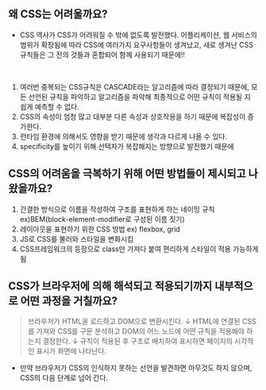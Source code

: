 ## 왜 CSS는 어려울까요?
* CSS 역사가 CSS가 어려워질 수 밖에 없도록 발전했다. 어플리케이션, 웹 서비스의 범위가 확장됨에 따라 CSS에 여러가지 요구사항들이 생겨났고, 새로 생겨난 CSS규칙들은 그 전의 것들과 혼합되어 함께 사용되기 때문에!!
<br>

1. 여러번 중복되는 CSS규칙은 CASCADE라는 알고리즘에 따라 결정되기 때문에, 모든 선언된 규칙을 파악하고 알고리즘을 파악해 최종적으로 어떤 규칙이 적용될 지 쉽게 예측할 수 없다.
2. CSS의 속성이 엄청 많고 대부분 다른 속성과 상호작용을 하기 때문에 복잡성이 증가한다.
3. 런타임 환경에 의해서도 영향을 받기 때문에 생각과 다르게 나올 수 있다.
4. specificity를 높이기 위해 선택자가 복잡해지는 방향으로 발전했기 때문에

## CSS의 어려움을 극복하기 위해 어떤 방법들이 제시되고 나왔을까요?
1. 간결한 방식으로 이름을 작성하여 구조를 표현하게 하는 네이밍 규칙 ex)BEM(block-element-modifier로 구성된 이름 짓기)
2. 레이아웃을 표현하기 위한 CSS 방법 ex) flexbox, grid
3. JS로 CSS를 불러와 스타일을 변화시킴
4. CSS프레임워크의 등장으로 class만 가져다 붙여 편리하게 스타일이 적용 가능하게 됨


## CSS가 브라우저에 의해 해석되고 적용되기까지 내부적으로 어떤 과정을 거칠까요?
> 브라우저가 HTML을 로드하고 DOM으로 변환시킨다.
> ↓
> HTML에 연결된 CSS를 가져와 CSS를 구문 분석하고 DOM의 어느 노드에 어떤 규칙을 적용해야 하는지 결정한다.
> ↓
> 규칙이 적용된 후 구조로 배치하여 표시하면 페이지의 시각적인 표시가 화면에 나타난다.

* 만약 브라우저가 CSS의 인식하지 못하는 선언을 발견하면 아무것도 하지 않으며, CSS의 다음 단계로 넘어 간다.

